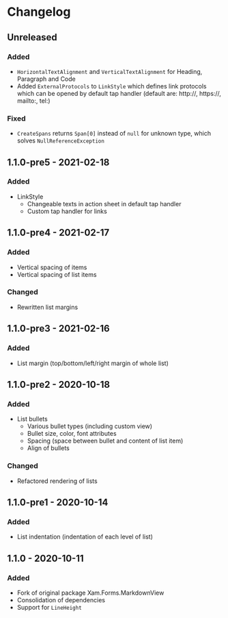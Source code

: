 # Changelog

## Unreleased

### Added 
- `HorizontalTextAlignment` and `VerticalTextAlignment` for Heading, Paragraph and Code
- Added `ExternalProtocols` to `LinkStyle` which defines link protocols which can be opened by default tap handler (default are: http://, https://, mailto:, tel:)

### Fixed
- `CreateSpans` returns `Span[0]` instead of `null` for unknown type, which solves `NullReferenceException`

## 1.1.0-pre5 - 2021-02-18

### Added
- LinkStyle
  - Changeable texts in action sheet in default tap handler
  - Custom tap handler for links

## 1.1.0-pre4 - 2021-02-17

### Added
- Vertical spacing of items
- Vertical spacing of list items

### Changed
- Rewritten list margins

## 1.1.0-pre3 - 2021-02-16

### Added
- List margin (top/bottom/left/right margin of whole list)

## 1.1.0-pre2 - 2020-10-18

### Added
- List bullets
  - Various bullet types (including custom view)
  - Bullet size, color, font attributes
  - Spacing (space between bullet and content of list item)
  - Align of bullets

### Changed
- Refactored rendering of lists

## 1.1.0-pre1 - 2020-10-14

### Added
- List indentation (indentation of each level of list)

## 1.1.0 - 2020-10-11

### Added
- Fork of original package Xam.Forms.MarkdownView
- Consolidation of dependencies
- Support for `LineHeight`
